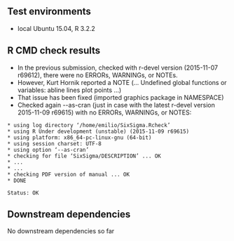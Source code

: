 ## Test environments
* local Ubuntu 15.04, R 3.2.2

## R CMD check results
* In the previous submission, checked with r-devel version 
  (2015-11-07 r69612), there were no ERRORs, WARNINGs, or NOTEs.  
* However, Kurt Hornik reported a NOTE (... Undefined global 
  functions or variables: abline lines plot points ...)
* That issue has been fixed (imported graphics package 
  in NAMESPACE)
* Checked again --as-cran (just in case with the latest r-devel 
  version 2015-11-09 r69615) with no ERRORs, WARNINGs, or NOTES:   

```
* using log directory ‘/home/emilio/SixSigma.Rcheck’
* using R Under development (unstable) (2015-11-09 r69615)
* using platform: x86_64-pc-linux-gnu (64-bit)
* using session charset: UTF-8
* using option ‘--as-cran’
* checking for file ‘SixSigma/DESCRIPTION’ ... OK
* ... 
* ...
* checking PDF version of manual ... OK
* DONE

Status: OK
```

## Downstream dependencies

No downstream dependencies so far
